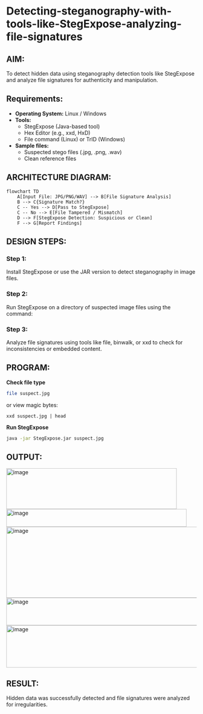 # Detecting-steganography-with-tools-like-StegExpose-analyzing-file-signatures
## AIM:
To detect hidden data using steganography detection tools like StegExpose and analyze file signatures for authenticity and manipulation.
## Requirements:
- **Operating System:** Linux / Windows
- **Tools:**
    - StegExpose (Java-based tool) 
    - Hex Editor (e.g., xxd, HxD)
    - File command (Linux) or TrID (Windows)
- **Sample files:**
    - Suspected stego files (.jpg, .png, .wav)
    - Clean reference files
## ARCHITECTURE DIAGRAM:
```mermaid
flowchart TD
    A[Input File: JPG/PNG/WAV] --> B[File Signature Analysis]
    B --> C{Signature Match?}
    C -- Yes --> D[Pass to StegExpose]
    C -- No --> E[File Tampered / Mismatch]
    D --> F[StegExpose Detection: Suspicious or Clean]
    F --> G[Report Findings]
```

## DESIGN STEPS:
### Step 1:
Install StegExpose or use the JAR version to detect steganography in image files.

### Step 2:
Run StegExpose on a directory of suspected image files using the command:

### Step 3:
Analyze file signatures using tools like file, binwalk, or xxd to check for inconsistencies or embedded content.

## PROGRAM:
**Check file type**
```bash
file suspect.jpg
```
or view magic bytes:
```
xxd suspect.jpg | head
```
**Run StegExpose**
```bash
java -jar StegExpose.jar suspect.jpg
```
## OUTPUT:
<img width="451" height="108" alt="image" src="https://github.com/user-attachments/assets/6d8a5abb-45bf-473b-822d-c48d1d9863d6" />

<img width="477" height="47" alt="image" src="https://github.com/user-attachments/assets/7ad7d1c0-1ac8-47b0-a66c-2a2128c244d0" />

<img width="523" height="188" alt="image" src="https://github.com/user-attachments/assets/a7233c4e-f903-4b01-9a2d-61ba17c6c248" />

<img width="927" height="73" alt="image" src="https://github.com/user-attachments/assets/f59f7e45-f39e-42df-af19-bc0267f81f32" />

<img width="927" height="112" alt="image" src="https://github.com/user-attachments/assets/bdd0deda-85e0-453a-a6a3-0c0c0136029a" />


## RESULT:
Hidden data was successfully detected and file signatures were analyzed for irregularities.
